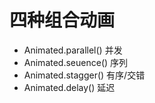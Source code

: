 # 四种组合动画
* Animated.parallel() 并发
* Animated.seuence() 序列
* Animated.stagger() 有序/交错
* Animated.delay() 延迟